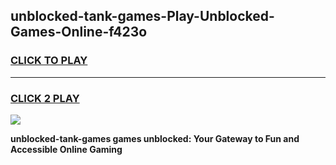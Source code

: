 
## unblocked-tank-games-Play-Unblocked-Games-Online-f423o
<h3>
<a href="https://premium76.site?title=unblocked-tank-games&ref=25A">CLICK TO PLAY</a></h3>
<hr>

<h3>
<a href="https://premium76.site?title=unblocked-tank-games&ref=25A">CLICK 2 PLAY</a>
  
</h3>

<a href="https://premium76.site?title=unblocked-tank-games&ref=25A"><img src="https://clearcache.store/games.png"></a>


**unblocked-tank-games games unblocked: Your Gateway to Fun and Accessible Online Gaming**
